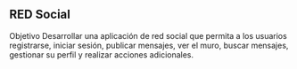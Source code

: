## RED Social

Objetivo
Desarrollar una aplicación de red social que permita a los usuarios registrarse, iniciar sesión, publicar
mensajes, ver el muro, buscar mensajes, gestionar su perfil y realizar acciones adicionales.
